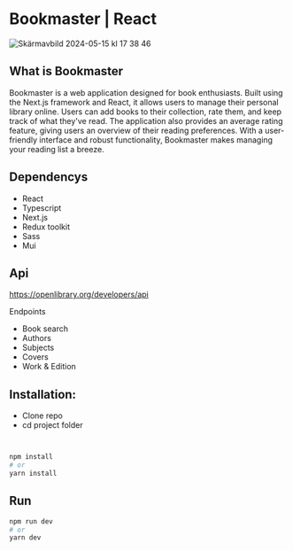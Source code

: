 # Bookmaster | React

![Skärmavbild 2024-05-15 kl  17 38 46](https://github.com/JoohanK/Bookmaster/assets/145558750/f5d267c6-5e7a-4387-b713-6041c0be3537)

## What is Bookmaster

Bookmaster is a web application designed for book enthusiasts.
Built using the Next.js framework and React, it allows users to manage their personal library online.
Users can add books to their collection, rate them, and keep track of what they've read.
The application also provides an average rating feature, giving users an overview of their reading preferences.
With a user-friendly interface and robust functionality, Bookmaster makes managing your reading list a breeze.

## Dependencys

- React
- Typescript
- Next.js
- Redux toolkit
- Sass
- Mui

## Api

https://openlibrary.org/developers/api

 Endpoints
- Book search
- Authors
- Subjects
- Covers
- Work & Edition

## Installation:

- Clone repo
- cd project folder

```bash


npm install
# or
yarn install

```

## Run

```bash
npm run dev
# or
yarn dev
```

##
